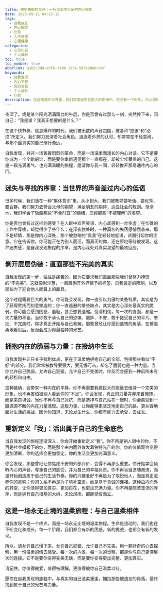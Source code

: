 ```yaml
---
title: 遇见未知的自己：一场温柔而坚定的内心探索
date: 2025-09-11 04:15:12
tags:
  - 自我成长
  - 内心探索
  - 疗愈
  - 人生感悟
  - 心理健康
categories: 
  - 心灵札记
  - 个人成长
toc: true
toc_number: true
abbrlink: a1b2c3d4-e5f6-7890-1234-567890abcdef
keywords:
  - 自我发现
  - 内心平静
  - 真实自我
  - 个人成长
  - 疗愈
description: 在这喧嚣的世界里，我们常常迷失在别人的期待中。但总有一个时刻，内心深处会响起一声轻柔的呼唤，邀请我们踏上一场关于自我发现的旅程。这不仅仅是寻找，更是与真实的自己温柔重逢，拥抱那些被遗忘的角落，最终找到属于自己的光芒与力量。
---
```


夜深了，或是某个阳光洒满窗台的午后，你是否曾有过那么一刻，突然停下来，问自己：“我是谁？我真正想要的是什么？”

在这个快节奏、信息爆炸的时代，我们被无数的声音包围，被各种“应该”和“必须”所定义。我们努力扮演着社会角色，追逐着外界的认可，却常常在不经意间，与那个最真实的自己渐行渐远。

自我发现，并非一场轰轰烈烈的革命，而是一场温柔而漫长的内心对话。它不是要你成为一个全新的谁，而是要你重新遇见那个一直都在，却被尘埃覆盖的自己。这是一段充满勇气、也充满温暖的旅程，邀请你与我一同，轻轻推开那扇通往内心的门。

## 迷失与寻找的序章：当世界的声音盖过内心的低语

很多时候，我们活在一种“集体意识”里。从小到大，我们被教导要听话、要优秀、要合群。我们努力去符合父母的期望，满足朋友的期待，适应社会的规则。渐渐地，我们学会了隐藏那些“不合时宜”的情绪，压抑那些“不被理解”的渴望。

你是否也曾有过这样的感受？在人群中欢声笑语，内心却感到一丝空虚；在忙碌的工作中穿梭，却觉得少了些什么；在深夜独处时，一种莫名的失落感悄然袭来。那不是矫情，那是你内心深处，那个被忽略的“真我”在轻轻地低语，试图引起你的注意。它在告诉你，你可能正在为别人而活，而真正的你，还在原地等待被发现。这种迷失感，是自我发现旅程的序章，是内心深处对真实渴望的最初回应。

## 剥开层层伪装：直面那些不完美的真实

自我发现的第一步，往往是痛苦的，因为它要求我们直面那些我们曾努力掩饰的“不完美”。这就像剥洋葱，一层层剥开外界赋予的标签、自我设定的限制，以及那些为了迎合他人而戴上的面具。

这个过程需要巨大的勇气。你可能会发现，你一直引以为傲的某些特质，其实是为了获得赞扬而刻意塑造的；你一直逃避的某些缺点，其实是内心深处最真实的脆弱。你可能会感到困惑、羞耻，甚至想要退缩。但请相信，每一次的直面，都是一次力量的积蓄。当你敢于承认自己的恐惧、嫉妒、不安，敢于接受自己的平凡、笨拙、不完美时，你才真正开始与自己和解。那些曾经让你感到羞愧的角落，在被温柔地看见后，反而会成为你最独特的光芒。

## 拥抱内在的脆弱与力量：在接纳中生长

自我发现并非只关乎找到优点，更在于温柔地拥抱自己的全部，包括那些看似“不好”的部分。我们常常被教导要强大，要无懈可击，却忘了脆弱也是一种力量。当你允许自己脆弱，允许自己犯错，允许自己不完美时，你反而会感到一种前所未有的轻松和自由。

这种接纳，会带来一种内在的平静。你不再需要耗费巨大的能量去维持一个完美的形象，也不再害怕被别人看到你的“不足”。你会发现，真正的力量并非来自掩饰，而是来自坦诚。当你不再与自己对抗，而是选择与自己站在一起时，你会感受到一股源源不断的内在力量涌现。这股力量，让你能够更坚定地走自己的路，更从容地面对生活的挑战，因为你知道，无论发生什么，你都有能力去承受，去成长。

## 重新定义「我」：活出属于自己的生命底色

当自我发现的旅程逐渐深入，你会开始重新定义“我”。你不再是别人眼中的你，不再是社会模板下的你，而是那个由内而外散发着独特光芒的你。你的价值观会变得更加清晰，你的选择会更加坚定，你的生活会更加充满意义。

你会发现，那些曾经让你焦虑不安的外部评价，变得不再那么重要。你开始学会倾听内心的声音，尊重自己的感受，并为自己的幸福负责。你不再盲目追随潮流，而是开始创造属于自己的生活节奏。你的兴趣爱好不再是为了取悦他人，而是真正滋养你的灵魂；你的关系不再是为了填补空虚，而是基于真诚的连接。这种由内而外的转变，让你活得更加真实、更加自在，也更加充满力量。你不再是随波逐流的浮萍，而是拥有自己根基的大树，无论风雨，都能挺拔而立。

## 这是一场永无止境的温柔旅程：与自己温柔相伴

自我发现不是一个终点，而是一场永无止境的温柔旅程。生命是流动的，我们也在不断变化和成长。每一个阶段，我们都会有新的困惑，新的挑战，也都会有新的发现。

所以，请允许自己慢下来，允许自己犯错，允许自己不完美。用一颗好奇的心去探索，用一份温柔的情去感受。每一次的内省，每一次的觉察，都是你与自己更深层次的连接。它不是要你变得完美无缺，而是要你变得更加完整、更加真实。

请记住，你值得被爱，值得被理解，更值得被你自己温柔以待。

愿你在自我发现的旅程中，与真实的自己温柔重逢，拥抱那些被遗忘的角落，最终找到属于自己的光芒与力量。